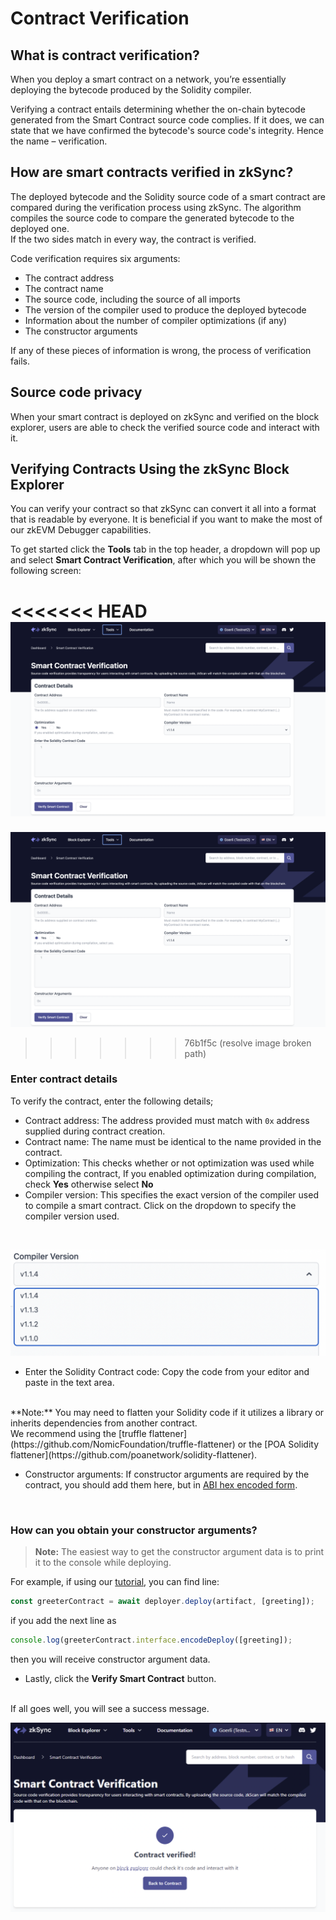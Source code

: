 # Contract Verification

## What is contract verification?

When you deploy a smart contract on a network, you’re essentially deploying the bytecode produced by the Solidity compiler.

Verifying a contract entails determining whether the on-chain bytecode generated from the Smart Contract source code complies. If it does, we can state that we have confirmed the bytecode's source code's integrity. Hence the name – verification.


## How are smart contracts verified in zkSync?

The deployed bytecode and the Solidity source code of a smart contract are compared during the verification process using zkSync. The algorithm compiles the source code to compare the generated bytecode to the deployed one.
<br>
If the two sides match in every way, the contract is verified.

Code verification requires six arguments: 

- The contract address
- The contract name
- The source code, including the source of all imports
- The version of the compiler used to produce the deployed bytecode
- Information about the number of compiler optimizations (if any)
- The constructor arguments
 
 If any of these pieces of information is wrong, the process of verification fails.


## Source code privacy

When your smart contract is deployed on zkSync and verified on the block explorer, users are able to check the verified source code and interact with it.



## Verifying Contracts Using the zkSync Block Explorer

You can verify your contract so that zkSync can convert it all into a format that is readable by everyone. It is beneficial if you want to make the most of our zkEVM Debugger capabilities.

To get started click the **Tools** tab in the top header, a dropdown will pop up and select **Smart Contract Verification**,  after which you will be shown the following screen:

<<<<<<< HEAD
![Smart Contract Verification page!](../../../assets/images/verify-contract.png "verify contract")
=======
![Smart Contract Verification page!](./../../../assets/images/verify-contract.png "verify contract")


>>>>>>> 76b1f5c (resolve image broken path)

### Enter contract details

To verify the contract, enter the following details;

- Contract address: The address provided must match with `0x` address supplied during contract creation.
- Contract name: The name must be identical to the name provided in the contract.
- Optimization: This checks whether or not optimization was used while compiling the contract, If you enabled optimization during compilation, check **Yes** otherwise select **No**
- Compiler version: This specifies the exact version of the compiler used to compile a smart contract. Click on the dropdown to specify the compiler version used.
  
<br>

![Compiler version!](../../../assets/images/compiler-version.png "compiler version")

- Enter the Solidity Contract code: Copy the code from your editor and paste in the text area.
<br>
**Note:** You may need to flatten your Solidity code if it utilizes a library or inherits dependencies from another contract. 
<br> 
We recommend using the [truffle flattener](https://github.com/NomicFoundation/truffle-flattener) or the [POA Solidity flattener](https://github.com/poanetwork/solidity-flattener).


- Constructor arguments: If constructor arguments are required by the contract, you should add them here, but in [ABI hex encoded form](https://solidity.readthedocs.io/en/develop/abi-spec.html).
  
<br>

### How can you obtain your constructor arguments?

> **Note:** The easiest way to get the constructor argument data is to print it to the console while deploying.

For example, if using our [tutorial](../hello-world.md), you can find line:

```js
const greeterContract = await deployer.deploy(artifact, [greeting]);
```

if you add the next line as

```js
console.log(greeterContract.interface.encodeDeploy([greeting]);
```

then you will receive constructor argument data.

- Lastly, click the **Verify Smart Contract** button.
  
<br>
If all goes well, you will see a success message.

<br>

![Smart Contract Verified!](../../../assets/images/contract-verified.png "Contract Verified")